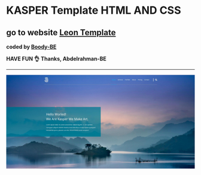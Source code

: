 # KASPER Template HTML AND CSS

## go to website [Leon Template](#)

<b>coded by [Boody-BE](https://github.com/Boody2004)</b>

**HAVE FUN 👌**
**Thanks, Abdelrahman-BE**

---

![Design preview for the Profile card component coding challenge](./web.jpg)
